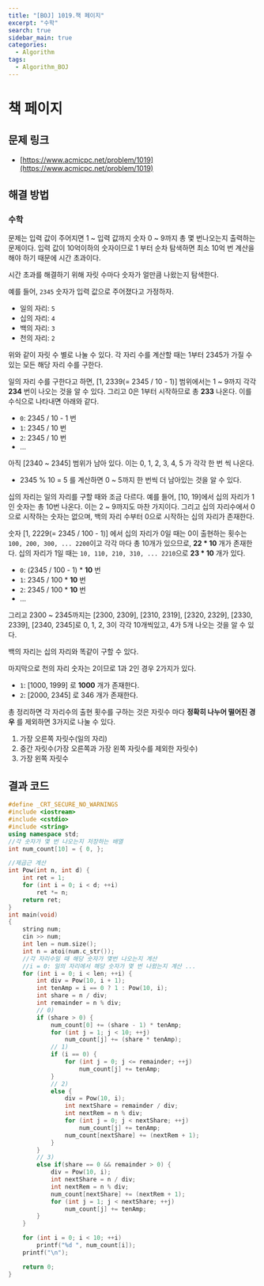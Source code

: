 ```yaml
---
title: "[BOJ] 1019.책 페이지"
excerpt: "수학"
search: true
sidebar_main: true
categories:
  - Algorithm
tags:
  - Algorithm_BOJ
---
```


# 책 페이지

## 문제 링크
- [https://www.acmicpc.net/problem/1019](https://www.acmicpc.net/problem/1019)

## 해결 방법
### 수학
문제는 입력 값이 주어지면 1 ~ 입력 값까지 숫자 0 ~ 9까지 총 몇 번나오는지 출력하는 문제이다. 입력 값이 10억이하의 숫자이므로 1 부터 순차 탐색하면 최소 10억 번 계산을 해야 하기 때문에 시간 초과이다.

시간 초과를 해결하기 위해 자릿 수마다 숫자가 얼만큼 나왔는지 탐색한다.

예를 들어, ```2345``` 숫자가 입력 값으로 주어졌다고 가정하자.

- 일의 자리: ```5```
- 십의 자리: ```4```
- 백의 자리: ```3```
- 천의 자리: ```2```

위와 같이 자릿 수 별로 나눌 수 있다. 각 자리 수를 계산할 때는 1부터 2345가 가질 수 있는 모든 해당 자리 수를 구한다.

일의 자리 수를 구한다고 하면, [1, 2339(= 2345 / 10 - 1)] 범위에서는 1 ~ 9까지 각각 **234** 번이 나오는 것을 알 수 있다. 그리고 0은 1부터 시작하므로 총 **233** 나온다. 이를 수식으로 나타내면 아래와 같다.
- ```0```: 2345 / 10 - 1 번
- ```1```: 2345 / 10 번
- ```2```: 2345 / 10 번
- ...

아직 [2340 ~ 2345] 범위가 남아 있다. 이는 0, 1, 2, 3, 4, 5 가 각각 한 번 씩 나온다.
- 2345 % 10 = 5 를 계산하면 0 ~ 5까지 한 번씩 더 남아있는 것을 알 수 있다.

십의 자리는 일의 자리를 구할 때와 조금 다르다. 예를 들어, [10, 19]에서 십의 자리가 1인 숫자는 총 10번 나온다. 이는 2 ~ 9까지도 마찬 가지이다. 그리고 십의 자리수에서 0으로 시작하는 숫자는 없으며, 백의 자리 수부터 0으로 시작하는 십의 자리가 존재한다.

숫자 [1, 2229(= 2345 / 100 - 1)] 에서 십의 자리가 0일 때는 0이 출현하는 횟수는 ```100, 200, 300, ... 2200```이고 각각 마다 총 10개가 있으므로, **22 * 10** 개가 존재한다. 십의 자리가 1일 때는 ```10, 110, 210, 310, ... 2210```으로 **23 * 10** 개가 있다.
- ```0```: (2345 / 100 - 1) * **10** 번
- ```1```: 2345 / 100 * **10** 번
- ```2```: 2345 / 100 * **10** 번
- ...

그리고 2300 ~ 2345까지는 [2300, 2309], [2310, 2319], [2320, 2329], [2330, 2339], [2340, 2345]로 0, 1, 2, 3이 각각 10개씩있고, 4가 5개 나오는 것을 알 수 있다.

백의 자리는 십의 자리와 똑같이 구할 수 있다.

마지막으로 천의 자리 숫자는 2이므로 1과 2인 경우 2가지가 있다.
- ```1```: [1000, 1999] 로 **1000** 개가 존재한다.
- ```2```: [2000, 2345] 로 346 개가 존재한다.

총 정리하면 각 자리수의 출현 횟수를 구하는 것은 자릿수 마다 **정확히 나누어 떨어진 경우** 를 제외하면 3가지로 나눌 수 있다.
1. 가장 오른쪽 자릿수(일의 자리)
2. 중간 자릿수(가장 오른쪽과 가장 왼쪽 자릿수를 제외한 자릿수)
3. 가장 왼쪽 자릿수


## 결과 코드

```cpp
#define _CRT_SECURE_NO_WARNINGS
#include <iostream>
#include <cstdio>
#include <string>
using namespace std;
//각 숫자가 몇 번 나오는지 저장하는 배열
int num_count[10] = { 0, };

//제곱근 계산
int Pow(int n, int d) {
	int ret = 1;
	for (int i = 0; i < d; ++i)
		ret *= n;
	return ret;
}
int main(void)
{
	string num;
	cin >> num;
	int len = num.size();
	int n = atoi(num.c_str());
	//각 자리수일 때 해당 숫자가 몇번 나오는지 계산
	//i = 0: 일의 자리에서 해당 숫자가 몇 번 나왔는지 계산 ...
	for (int i = 0; i < len; ++i) {
		int div = Pow(10, i + 1);
		int tenAmp = i == 0 ? 1 : Pow(10, i);
		int share = n / div;
		int remainder = n % div;
		// 0)
		if (share > 0) {
			num_count[0] += (share - 1) * tenAmp;
			for (int j = 1; j < 10; ++j)
				num_count[j] += (share * tenAmp);
			// 1)
			if (i == 0) {
				for (int j = 0; j <= remainder; ++j)
					num_count[j] += tenAmp;
			}
			// 2)
			else {
				div = Pow(10, i);
				int nextShare = remainder / div;
				int nextRem = n % div;
				for (int j = 0; j < nextShare; ++j)
					num_count[j] += tenAmp;
				num_count[nextShare] += (nextRem + 1);
			}
		}
		// 3)
		else if(share == 0 && remainder > 0) {
			div = Pow(10, i);
			int nextShare = n / div;
			int nextRem = n % div;
			num_count[nextShare] += (nextRem + 1);
			for (int j = 1; j < nextShare; ++j)
				num_count[j] += tenAmp;
		}
	}

	for (int i = 0; i < 10; ++i)
		printf("%d ", num_count[i]);
	printf("\n");

	return 0;
}
```
